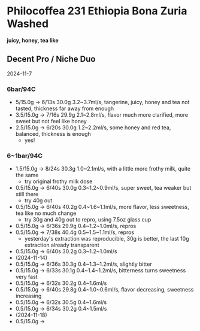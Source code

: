 # Philocoffea 231 Ethiopia Bona Zuria Washed

**juicy, honey, tea like**

## Decent Pro / Niche Duo

2024-11-7

### 6bar/94C

- 5/15.0g -> 6/13s 30.0g 3.2\~3.7ml/s, tangerine, juicy, honey and tea not tasted, thickness far away from enough
- 3.5/15.0g -> 7/16s 29.9g 2.1\~2.8ml/s, flavor much more clarified, more sweet but not feel like honey
- 2.5/15.0g -> 6/20s 30.0g 1.2\~2.2ml/s, some honey and red tea, balanced, thickness is enough
  - yes!

### 6~1bar/94C

- 1.5/15.0g -> 8/24s 30.3g 1.0\~2.1ml/s, with a little more frothy milk, quite the same
  - try original frothy milk dose
- 0.5/15.0g -> 6/40s 30.0g 0.3\~1.2\~0.9ml/s, super sweet, tea weaker but still there
  - try 40g out
- 0.5/15.0g -> 6/40s 40.2g 0.4\~1.6\~1.1ml/s, more flavor, less sweetness, tea like no much change
  - try 30g and 40g out to repro, using 7.5oz glass cup
- 0.5/15.0g -> 6/36s 29.9g 0.4\~1.2\~1.0ml/s, repros
- 0.5/15.0g -> 7/38s 40.4g 0.5\~1.5\~1.1ml/s, repros
  - yesterday's extraction was reproducible, 30g is better, the last 10g extraction already transparent
- 0.5/15.0g -> 6/40s 30.2g 0.3\~1.2\~1.0ml/s
- (2024-11-14)
- 0.5/15.0g -> 6/36s 30.3g 0.4\~1.3\~1.2ml/s, slightly bitter
- 0.5/15.0g -> 6/33s 30.1g 0.4\~1.4\~1.2ml/s, bitterness turns sweetness very fast
- 0.5/15.0g -> 6/32s 30.2g 0.4\~1.6ml/s
- 0.5/15.0g -> 6/40s 29.8g 0.4\~1.0\~0.6ml/s, flavor decreasing, sweetness increasing
- 0.5/15.0g -> 6/32s 30.5g 0.4\~1.6ml/s
- 0.5/15.0g -> 6/34s 30.2g 0.4\~1.5ml/s
- (2024-11-18)
- 0.5/15.0g -> 
